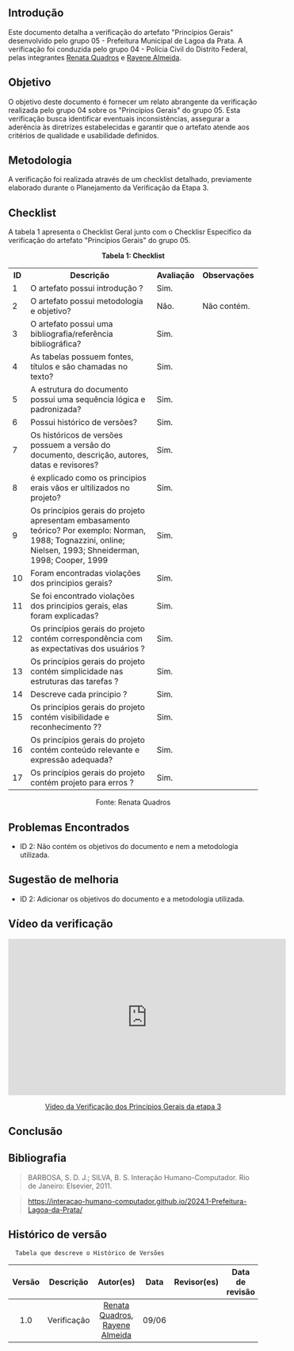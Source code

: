 ## Introdução
Este documento detalha a verificação do artefato "Princípios Gerais" desenvolvido pelo grupo 05 - Prefeitura Municipal de Lagoa da Prata. A verificação foi conduzida pelo grupo 04 - Polícia Civil do Distrito Federal, pelas integrantes [Renata Quadros]() e [Rayene Almeida](https://github.com/rayenealmeida).

## Objetivo 
O objetivo deste documento é fornecer um relato abrangente da verificação realizada pelo grupo 04 sobre os "Princípios Gerais" do grupo 05. Esta verificação busca identificar eventuais inconsistências, assegurar a aderência às diretrizes estabelecidas e garantir que o artefato atende aos critérios de qualidade e usabilidade definidos.

## Metodologia 
A verificação foi realizada através de um checklist detalhado, previamente elaborado durante o Planejamento da Verificação da Etapa 3. 


## Checklist 
A tabela 1 apresenta o Checklist Geral junto com o Checklisr Específico da verificação do artefato "Princípios Gerais" do grupo 05. 
<center>
    <p><strong>Tabela 1: Checklist</strong></p>
    <table>
        <tr>
            <th>ID</th>
            <th>Descrição</th>
            <th>Avaliação</th>
            <th>Observações</th>
        </tr>
        <tr>
            <td>1</td>
            <td>O artefato possui introdução ?</td>
            <td>Sim.</td>
            <td></td>
        </tr>
        <tr>
            <td>2</td>
            <td>O artefato possui metodologia e objetivo?</td>
            <td>Não.</td>
            <td>Não contém.</td>
        </tr>
        <tr>
            <td>3</td>
            <td>O artefato possui uma bibliografia/referência bibliográfica?</td>
            <td>Sim.</td>
            <td></td>
        </tr>
        <tr>
            <td>4</td>
            <td>As tabelas possuem fontes, títulos e são chamadas no texto?</td>
            <td>Sim.</td>
            <td></td>
        </tr>
        <tr>
            <td>5</td>
            <td>A estrutura do documento possui uma sequência lógica e padronizada?</td>
            <td>Sim.</td>
            <td></td>
        </tr>
        <tr>
            <td>6</td>
            <td>Possui histórico de versões?</td>
            <td>Sim.</td>
            <td></td>
        </tr>
        <tr>
            <td>7</td>
            <td>Os históricos de versões possuem a versão do documento, descrição, autores, datas e revisores?</td>
            <td>Sim.</td>
            <td></td>
        </tr>
        <tr>
            <td>8</td>
            <td>é explicado como os principios erais vãos er ultilizados no projeto?</td>
            <td>Sim.</td>
            <td></td>
        </tr>
        <tr>
            <td>9</td>
            <td>Os princípios gerais do projeto apresentam embasamento teórico? Por exemplo: Norman, 1988; Tognazzini, online; Nielsen, 1993; Shneiderman, 1998; Cooper, 1999</td>
            <td>Sim.</td>
            <td></td>
        </tr>
        <tr>
            <td>10</td>
            <td>Foram encontradas violações dos principios gerais?</td>
            <td>Sim.</td>
            <td></td>
        </tr>
        <tr>
            <td>11</td>
            <td>Se foi encontrado violações dos principios gerais, elas foram explicadas?</td>
            <td>Sim.</td>
            <td></td>
        </tr>
        <tr>
            <td>12</td>
            <td>Os princípios gerais do projeto contém correspondência com as expectativas dos usuários ?</td>
            <td>Sim.</td>
            <td></td>
        </tr>
        <tr>
            <td>13</td>
            <td>Os princípios gerais do projeto contém simplicidade nas estruturas das tarefas  ?</td>
            <td>Sim.</td>
            <td></td>
        </tr>
        <tr>
            <td>14</td>
            <td>Descreve cada principio ?</td>
            <td>Sim.</td>
            <td></td>
        </tr>
        <tr>
            <td>15</td>
            <td>Os princípios gerais do projeto contém visibilidade e reconhecimento ??</td>
            <td>Sim.</td>
            <td></td>
        </tr>
        <tr>
            <td>16</td>
            <td>Os princípios gerais do projeto contém conteúdo relevante e expressão adequada?</td>
            <td>Sim.</td>
            <td></td>
        </tr>
        <tr>
            <td>17</td>
            <td>Os princípios gerais do projeto contém projeto para erros ?</td>
            <td>Sim.</td>
            <td></td>
        </tr>
    </table>
   <p>Fonte: <a "https://github.com/Renatinha28">Renata Quadros</a></p>
</center>



## Problemas Encontrados
- ID 2: Não contém os objetivos do documento e nem a metodologia utilizada. 

## Sugestão de melhoria 
- ID 2: Adicionar os objetivos do documento e a metodologia utilizada. 

## Vídeo da verificação
<p style="text-align: center">
    <iframe width="560" height="315" src="https://www.youtube.com/embed/mAKP8zBxD7g" title="YouTube video player" frameborder="0" allow="accelerometer; autoplay; clipboard-write; encrypted-media; gyroscope; picture-in-picture" allowfullscreen></iframe>
</p>
<p style="text-align: center">
    <a href="https://www.youtube.com/watch?v=mAKP8zBxD7g" target="_blank">Vídeo da Verificação dos Princípios Gerais da etapa 3</a>
</p>


## Conclusão

## Bibliografia
> BARBOSA, S. D. J.; SILVA, B. S. Interação Humano-Computador. Rio de Janeiro: Elsevier, 2011.

> https://interacao-humano-computador.github.io/2024.1-Prefeitura-Lagoa-da-Prata/

## Histórico de versão
      Tabela que descreve o Histórico de Versões

|     Versão       |     Descrição      |      Autor(es)      | Data           |  Revisor(es)          |Data de revisão|
| :----------------------------------------------------------: | :-------------------------------: | :-------------------------------------------------: | :-------------------------------: |  :-------------------------------: | :-------------------------------: |
| 1.0 | Verificação |  [Renata Quadros](https://github.com/Renatinha28), [Rayene Almeida](https://github.com/rayenealmeida) | 09/06 |  |  |